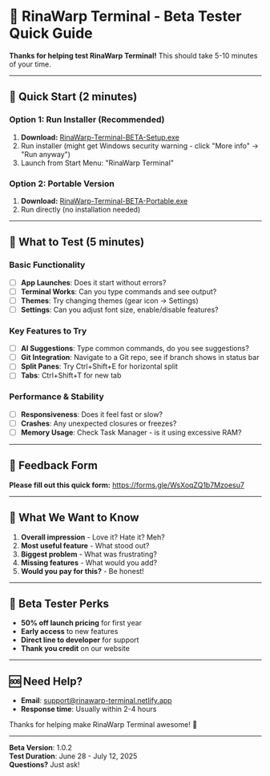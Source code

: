 # 🧪 RinaWarp Terminal - Beta Tester Quick Guide

**Thanks for helping test RinaWarp Terminal!** This should take 5-10 minutes of your time.

---

## 🚀 **Quick Start (2 minutes)**

### Option 1: Run Installer (Recommended)
1. **Download:** [RinaWarp-Terminal-BETA-Setup.exe](https://github.com/Bigsgotchu/rinawarp-terminal/releases/download/v1.0.2/RinaWarp-Terminal-BETA-Setup.exe)
2. Run installer (might get Windows security warning - click "More info" → "Run anyway")
3. Launch from Start Menu: "RinaWarp Terminal"

### Option 2: Portable Version
1. **Download:** [RinaWarp-Terminal-BETA-Portable.exe](https://github.com/Bigsgotchu/rinawarp-terminal/releases/download/v1.0.2/RinaWarp-Terminal-BETA-Portable.exe)
2. Run directly (no installation needed)

---

## 🧪 **What to Test (5 minutes)**

### Basic Functionality
- [ ] **App Launches**: Does it start without errors?
- [ ] **Terminal Works**: Can you type commands and see output?
- [ ] **Themes**: Try changing themes (gear icon → Settings)
- [ ] **Settings**: Can you adjust font size, enable/disable features?

### Key Features to Try
- [ ] **AI Suggestions**: Type common commands, do you see suggestions?
- [ ] **Git Integration**: Navigate to a Git repo, see if branch shows in status bar
- [ ] **Split Panes**: Try Ctrl+Shift+E for horizontal split
- [ ] **Tabs**: Ctrl+Shift+T for new tab

### Performance & Stability
- [ ] **Responsiveness**: Does it feel fast or slow?
- [ ] **Crashes**: Any unexpected closures or freezes?
- [ ] **Memory Usage**: Check Task Manager - is it using excessive RAM?

---

## 📝 **Feedback Form**

**Please fill out this quick form:** https://forms.gle/WsXoqZQ1b7Mzoesu7

---

## 🤔 **What We Want to Know**

1. **Overall impression** - Love it? Hate it? Meh?
2. **Most useful feature** - What stood out?
3. **Biggest problem** - What was frustrating?
4. **Missing features** - What would you add?
5. **Would you pay for this?** - Be honest!

---

## 🎁 **Beta Tester Perks**

- **50% off launch pricing** for first year
- **Early access** to new features
- **Direct line to developer** for support
- **Thank you credit** on our website

---

## 🆘 **Need Help?**

- **Email**: support@rinawarp-terminal.netlify.app
- **Response time**: Usually within 2-4 hours

Thanks for helping make RinaWarp Terminal awesome! 🚀

---

**Beta Version**: 1.0.2  
**Test Duration**: June 28 - July 12, 2025  
**Questions?** Just ask!
